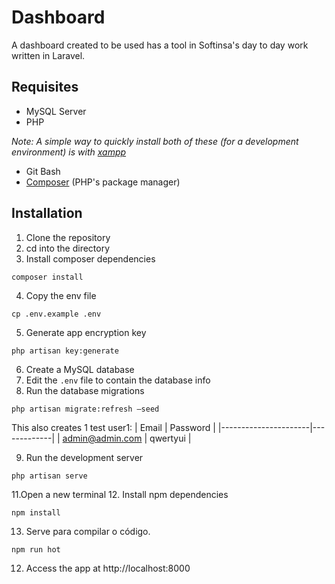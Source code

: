 # Dashboard
A dashboard created to be used has a tool in Softinsa's day to day work written in Laravel.

## Requisites
 * MySQL Server
 * PHP 

 *Note: A simple way to quickly install both of these (for a development environment) is with [xampp](https://www.apachefriends.org/index.html)*

 * Git Bash
 * [Composer](https://getcomposer.org/doc/00-intro.md#installation-windows) (PHP's package manager)

## Installation

1. Clone the repository
2. cd into the directory
3. Install composer dependencies
```
composer install
```
4. Copy the env file
```
cp .env.example .env
```
5. Generate app encryption key
```
php artisan key:generate
```
6. Create a MySQL database
7. Edit the `.env` file to contain the database info
8. Run the database migrations
```
php artisan migrate:refresh –seed
```

This also creates 1 test user1:
| Email                | Password    |
|----------------------|-------------|
| admin@admin.com      | qwertyui    |

9. Run the development server
```
php artisan serve
```
11.Open a new terminal
12. Install npm dependencies
```
npm install
```
13. Serve para compilar o código.
```
npm run hot
```

12. Access the app at http://localhost:8000
